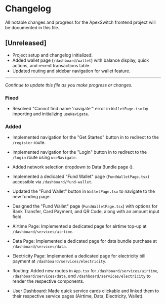 # Changelog

All notable changes and progress for the ApexSwitch frontend project will be documented in this file.

## [Unreleased]
- Project setup and changelog initialized.
- Added wallet page (`/dashboard/wallet`) with balance display, quick actions, and recent transactions table.
- Updated routing and sidebar navigation for wallet feature.

---

_Continue to update this file as you make progress or changes._


### Fixed

- Resolved "Cannot find name 'navigate'" error in `WalletPage.tsx` by importing and initializing `useNavigate`.

### Added

- Implemented navigation for the "Get Started" button in <mcfile name="HeroSection.tsx" path="src/components/HeroSection.tsx"></mcfile> to redirect to the `/register` route.
- Implemented navigation for the "Login" button in <mcfile name="HeroSection.tsx" path="src/components/HeroSection.tsx"></mcfile> to redirect to the `/login` route using `useNavigate`.
- Added network selection dropdown to Data Bundle page (<mcfile name="DataPage.tsx" path="c:\Users\ABU-UMAR\Desktop\ApexSwitch\ApexSwitch-frontend(web)\src\pages\DataPage.tsx"></mcfile>).
- Implemented a dedicated "Fund Wallet" page (`FundWalletPage.tsx`) accessible via `/dashboard/fund-wallet`.
- Updated the "Fund Wallet" button in `WalletPage.tsx` to navigate to the new funding page.
- Designed the "Fund Wallet" page (`FundWalletPage.tsx`) with options for Bank Transfer, Card Payment, and QR Code, along with an amount input field.
- Airtime Page: Implemented a dedicated page for airtime top-up at `/dashboard/services/airtime`.
- Data Page: Implemented a dedicated page for data bundle purchase at `/dashboard/services/data`.
- Electricity Page: Implemented a dedicated page for electricity bill payment at `/dashboard/services/electricity`.
- Routing: Added new routes in `App.tsx` for `/dashboard/services/airtime`, `/dashboard/services/data`, and `/dashboard/services/electricity` to render the respective components.

- User Dashboard: Made quick service cards clickable and linked them to their respective service pages (Airtime, Data, Electricity, Wallet).